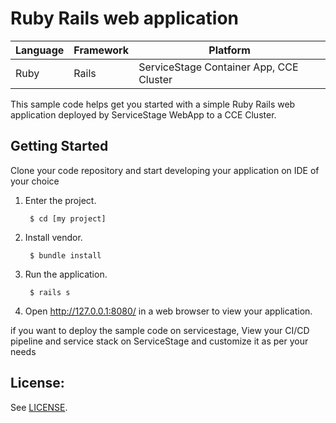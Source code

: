 # Ruby Rails web application

| Language | Framework | Platform 
| -------- | -------- |--------|
| Ruby | Rails | ServiceStage Container App, CCE Cluster|

This sample code helps get you started with a simple Ruby Rails web application
deployed by ServiceStage WebApp to a CCE Cluster.

## Getting Started

Clone your code repository and start developing your application on IDE of your choice

1. Enter the project.

        $ cd [my project]

2. Install vendor.
   
        $ bundle install

3. Run the application.

        $ rails s

4. Open http://127.0.0.1:8080/ in a web browser to view your application.

if you want to deploy the sample code on servicestage, View your CI/CD pipeline and service stack on ServiceStage and customize it as per your needs

## License:

See [LICENSE](LICENSE).


